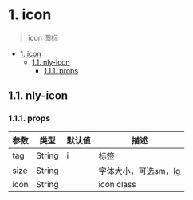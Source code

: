 # 1. icon 

> icon 图标
<!-- TOC -->

- [1. icon](#1-icon)
    - [1.1. nly-icon](#11-nly-icon)
        - [1.1.1. props](#111-props)

<!-- /TOC -->

## 1.1. nly-icon


### 1.1.1. props

参数 | 类型 |  默认值 | 描述
-|-|-|-
tag | String | i | 标签
size | String |  | 字体大小，可选sm，lg
icon | String |  | icon class